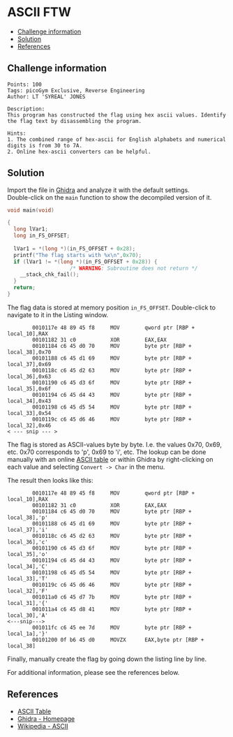 # ASCII FTW

- [Challenge information](#challenge-information)
- [Solution](#solution)
- [References](#references)

## Challenge information
```
Points: 100
Tags: picoGym Exclusive, Reverse Engineering
Author: LT 'SYREAL' JONES

Description:
This program has constructed the flag using hex ascii values. Identify the flag text by disassembling the program.

Hints:
1. The combined range of hex-ascii for English alphabets and numerical digits is from 30 to 7A.
2. Online hex-ascii converters can be helpful.
```

## Solution

Import the file in [Ghidra](https://ghidra-sre.org/) and analyze it with the default settings.  
Double-click on the `main` function to show the decompiled version of it.
```C
void main(void)

{
  long lVar1;
  long in_FS_OFFSET;
  
  lVar1 = *(long *)(in_FS_OFFSET + 0x28);
  printf("The flag starts with %x\n",0x70);
  if (lVar1 != *(long *)(in_FS_OFFSET + 0x28)) {
                    /* WARNING: Subroutine does not return */
    __stack_chk_fail();
  }
  return;
}
```

The flag data is stored at memory position `in_FS_OFFSET`. Double-click to navigate to it in the Listing window.
```
        0010117e 48 89 45 f8     MOV        qword ptr [RBP + local_10],RAX
        00101182 31 c0           XOR        EAX,EAX
        00101184 c6 45 d0 70     MOV        byte ptr [RBP + local_38],0x70
        00101188 c6 45 d1 69     MOV        byte ptr [RBP + local_37],0x69
        0010118c c6 45 d2 63     MOV        byte ptr [RBP + local_36],0x63
        00101190 c6 45 d3 6f     MOV        byte ptr [RBP + local_35],0x6f
        00101194 c6 45 d4 43     MOV        byte ptr [RBP + local_34],0x43
        00101198 c6 45 d5 54     MOV        byte ptr [RBP + local_33],0x54
        0010119c c6 45 d6 46     MOV        byte ptr [RBP + local_32],0x46
< --- snip --- >
```

The flag is stored as ASCII-values byte by byte. I.e. the values 0x70, 0x69, etc. 0x70 corresponds to 'p', 0x69 to 'i', etc.  The lookup can be done manually with an online [ASCII table](https://www.ascii-code.com/) or within Ghidra by right-clicking on each value and selecting `Convert -> Char` in the menu.

The result then looks like this:
```
        0010117e 48 89 45 f8     MOV        qword ptr [RBP + local_10],RAX
        00101182 31 c0           XOR        EAX,EAX
        00101184 c6 45 d0 70     MOV        byte ptr [RBP + local_38],'p'
        00101188 c6 45 d1 69     MOV        byte ptr [RBP + local_37],'i'
        0010118c c6 45 d2 63     MOV        byte ptr [RBP + local_36],'c'
        00101190 c6 45 d3 6f     MOV        byte ptr [RBP + local_35],'o'
        00101194 c6 45 d4 43     MOV        byte ptr [RBP + local_34],'C'
        00101198 c6 45 d5 54     MOV        byte ptr [RBP + local_33],'T'
        0010119c c6 45 d6 46     MOV        byte ptr [RBP + local_32],'F'
        001011a0 c6 45 d7 7b     MOV        byte ptr [RBP + local_31],'{'
        001011a4 c6 45 d8 41     MOV        byte ptr [RBP + local_30],'A'
<---snip--->
        001011fc c6 45 ee 7d     MOV        byte ptr [RBP + local_1a],'}'
        00101200 0f b6 45 d0     MOVZX      EAX,byte ptr [RBP + local_38]
```

Finally, manually create the flag by going down the listing line by line.

For additional information, please see the references below.

## References

- [ASCII Table](https://www.asciitable.com/)
- [Ghidra - Homepage](https://ghidra-sre.org/)
- [Wikipedia - ASCII](https://en.wikipedia.org/wiki/ASCII)
